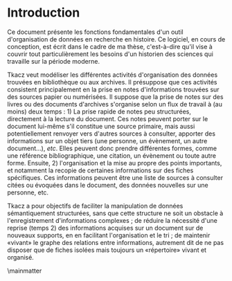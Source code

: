 
# Introduction

Ce document présente les fonctions fondamentales d'un outil d'organisation
de données en recherche en histoire. Ce logiciel, en cours de conception,
est écrit dans le cadre de ma thèse, c'est-à-dire qu'il vise à couvrir
tout particulièrement les besoins d'un historien des sciences qui
travaille sur la période moderne.


Tkacz veut modéliser les différentes activités d'organisation des
données trouvées en bibliothèque ou aux archives. Il présuppose que
ces activités consistent principalement en la prise en notes d'informations
trouvées sur des sources papier ou numérisées. Il suppose que la prise
de notes sur des livres ou des documents d'archives s'organise selon
un flux de travail à (au moins) deux temps : 1) La prise rapide de
notes peu structurées, directement à la lecture du document. Ces notes
peuvent porter sur le document lui-même s'il constitue une source
primaire, mais aussi potentiellement renvoyer vers d'autres sources
à consulter, apporter des informations sur un objet tiers (une personne,
un évènement, un autre document…), *etc*. Elles peuvent donc prendre
différentes formes, comme une référence bibliographique, une citation,
un évènement ou toute autre forme. Ensuite, 2) l'organisation et la
mise au propre des points importants, et notamment la recopie de certaines
informations sur des fiches spécifiques. Ces informations peuvent
être une liste de sources à consulter citées ou évoquées dans le document,
des données nouvelles sur une personne, etc.

Tkacz a pour objectifs de faciliter la manipulation de données sémantiquement structurées,
sans que cette structure ne soit un obstacle à l'enregistrement d'informations
complexes ; 
de réduire la nécessité d'une reprise (temps 2) des informations acquises
sur un document sur de nouveaux supports, en en facilitant l'organisation et le tri ; 
de maintenir «vivant» le graphe des relations entre informations, autrement
dit de ne pas disposer que de fiches isolées mais toujours un «répertoire»
vivant et organisé.

\mainmatter